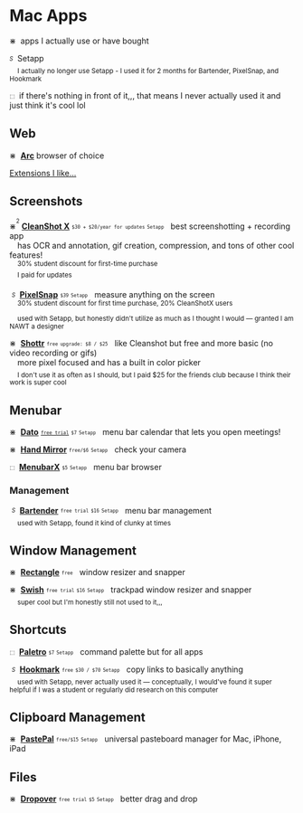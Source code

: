 # Mac Apps

⋇&nbsp; apps I actually use or have bought  

<sub><sup>*S*</sup></sub>&nbsp; Setapp  
&emsp;<sub>I actually no longer use Setapp - I used it for 2 months for Bartender, PixelSnap, and Hookmark</sub>

<sub><sup>⬚</sup></sub>&nbsp; if there's nothing in front of it,,, that means I never actually used it and just think it's cool lol

## Web

⋇&nbsp; [**Arc**](https://arc.net/gift/4cb27e37) browser of choice 

[Extensions I like...](chrome-extensions.md)

## Screenshots 

⋇<sup><sup>2</sup></sup> [**CleanShot X**](https://cleanshot.com/) <sub><sup>`$30 + $20/year for updates`</sup></sub> <sub><sup>`Setapp`</sup></sub> &nbsp; best screenshotting + recording app  
&emsp;has OCR and annotation, gif creation, compression, and tons of other cool features!   
&emsp;<sup>30% student discount for first-time purchase</sup>  
&emsp;<sup>I paid for updates</sup>


&nbsp;<sub><sup>*S*</sup></sub>&nbsp; [**PixelSnap**](https://getpixelsnap.com/) <sub><sup>`$39`</sup></sub>  <sub><sup>`Setapp`</sup></sub> &nbsp; measure anything on the screen  
&emsp;<sup>30% student discount for first time purchase, 20% CleanShotX users </sup>  
&emsp;<sub>used with Setapp, but honestly didn't utilize as much as I thought I would — granted I am NAWT a designer </sub>

⋇&nbsp; [**Shottr**](https://shottr.cc/) <sub><sup>`free`</sup></sub> <sub><sup>`upgrade: $8 / $25`</sup></sub> &nbsp; like Cleanshot but free and more basic (no video recording or gifs)  
&emsp;more pixel focused and has a built in color picker  
&emsp;<sub>I don't use it as often as I should, but I paid $25 for the friends club because I think their work is super cool</sub>

## Menubar 

⋇&nbsp; [**Dato**](https://sindresorhus.com/dato) <sub><sup>[`free trial`](https://dsc.cloud/sindresorhus/Dato-3.3.4-trial-1646205511)</sup></sub>  <sub><sup>`$7`</sup></sub> <sub><sup>`Setapp`</sup></sub> &nbsp; menu bar calendar that lets you open meetings! 

⋇&nbsp; [**Hand Mirror**](https://handmirror.app/) <sub><sup>`free/$6`</sup></sub> <sub><sup>`Setapp`</sup></sub> &nbsp; check your camera 

<sub><sup>⬚</sup></sub>&nbsp; [**MenubarX**](https://menubarx.app/) <sub><sup>`$5`</sup></sub> <sub><sup>`Setapp`</sup></sub> &nbsp; menu bar browser 


### Management 

&nbsp;<sub><sup>*S*</sup></sub>&nbsp; [**Bartender**](https://www.macbartender.com/) <sub><sup>`free trial`</sup></sub> <sub><sup>`$16`</sup></sub> <sub><sup>`Setapp`</sup></sub> &nbsp; menu bar management  
&emsp;<sub>used with Setapp, found it kind of clunky at times </sub>


## Window Management 

⋇&nbsp; [**Rectangle**](https://rectangleapp.com/) <sub><sup>`free`</sup></sub> &nbsp; window resizer and snapper

⋇&nbsp; [**Swish**](https://highlyopinionated.co/swish/) <sub><sup>`free trial`</sup></sub> <sub><sup>`$16`</sup></sub> <sub><sup>`Setapp`</sup></sub> &nbsp; trackpad window resizer and snapper  
&emsp;<sub>super cool but I'm honestly still not used to it,,, </sub>


## Shortcuts 

<sub><sup>⬚</sup></sub>&nbsp; [**Paletro**](https://appmakes.io/paletro) <sub><sup>`$7`</sup></sub> <sub><sup>`Setapp`</sup></sub> &nbsp; command palette but for all apps 

&nbsp;<sub><sup>*S*</sup></sub>&nbsp; [**Hookmark**](https://hookproductivity.com/) <sub><sup>`free`</sup></sub> <sub><sup>`$30 / $70`</sup></sub> <sub><sup>`Setapp`</sup></sub> &nbsp; copy links to basically anything  
&emsp;<sub>used with Setapp, never actually used it — conceptually, I would've found it super helpful if I was a student or regularly did research on this computer </sub>


## Clipboard Management 

⋇&nbsp; [**PastePal**](https://onmyway133.com/pastepal/) <sub><sup>`free/$15`</sup></sub> <sub><sup>`Setapp`</sup></sub> &nbsp; universal pasteboard manager for Mac, iPhone, iPad  


## Files

⋇&nbsp; [**Dropover**](https://dropoverapp.com/)  <sub><sup>`free trial`</sup></sub> <sub><sup>`$5`</sup></sub> <sub><sup>`Setapp`</sup></sub> &nbsp; better drag and drop

